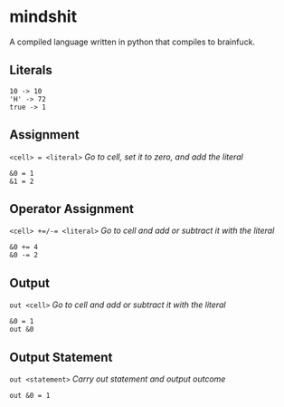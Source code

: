 # mindshit
A compiled language written in python that compiles to brainfuck.

## Literals
    10 -> 10
    'H' -> 72
    true -> 1

## Assignment
`<cell> = <literal>`
*Go to cell, set it to zero, and add the literal*

    &0 = 1
    &1 = 2

## Operator Assignment
`<cell> +=/-= <literal>`
*Go to cell and add or subtract it with the literal*

    &0 += 4
    &0 -= 2

## Output
`out <cell>`
*Go to cell and add or subtract it with the literal*

    &0 = 1
    out &0

## Output Statement
`out <statement>`
*Carry out statement and output outcome*

    out &0 = 1